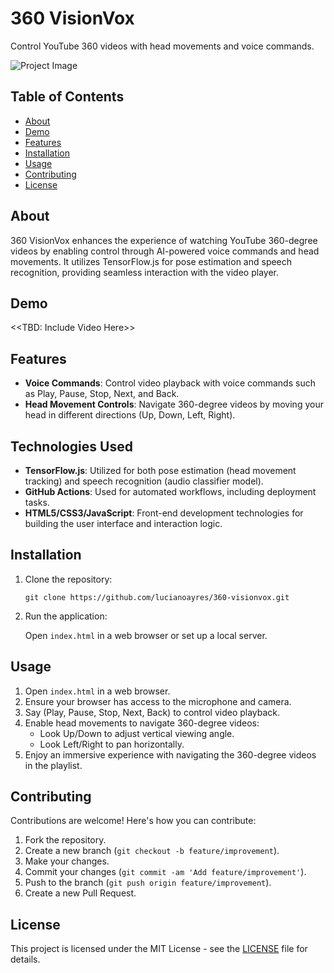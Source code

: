 # 360 VisionVox

Control YouTube 360 videos with head movements and voice commands.

![Project Image](demo_image.png)

## Table of Contents

-   [About](#about)
-   [Demo](#demo)
-   [Features](#features)
-   [Installation](#installation)
-   [Usage](#usage)
-   [Contributing](#contributing)
-   [License](#license)

## About

360 VisionVox enhances the experience of watching YouTube 360-degree videos by enabling control through AI-powered voice commands and head movements. It utilizes TensorFlow.js for pose estimation and speech recognition, providing seamless interaction with the video player.

## Demo

<<TBD: Include Video Here>>

## Features

-   **Voice Commands**: Control video playback with voice commands such as Play, Pause, Stop, Next, and Back.
-   **Head Movement Controls**: Navigate 360-degree videos by moving your head in different directions (Up, Down, Left, Right).

## Technologies Used

-   **TensorFlow.js**: Utilized for both pose estimation (head movement tracking) and speech recognition (audio classifier model).
-   **GitHub Actions**: Used for automated workflows, including deployment tasks.
-   **HTML5/CSS3/JavaScript**: Front-end development technologies for building the user interface and interaction logic.

## Installation

1. Clone the repository:

    ```
    git clone https://github.com/lucianoayres/360-visionvox.git
    ```

2. Run the application:

    Open `index.html` in a web browser or set up a local server.

## Usage

1. Open `index.html` in a web browser.
2. Ensure your browser has access to the microphone and camera.
3. Say (Play, Pause, Stop, Next, Back) to control video playback.
4. Enable head movements to navigate 360-degree videos:
    - Look Up/Down to adjust vertical viewing angle.
    - Look Left/Right to pan horizontally.
5. Enjoy an immersive experience with navigating the 360-degree videos in the playlist.

## Contributing

Contributions are welcome! Here's how you can contribute:

1. Fork the repository.
2. Create a new branch (`git checkout -b feature/improvement`).
3. Make your changes.
4. Commit your changes (`git commit -am 'Add feature/improvement'`).
5. Push to the branch (`git push origin feature/improvement`).
6. Create a new Pull Request.

## License

This project is licensed under the MIT License - see the [LICENSE](LICENSE) file for details.

